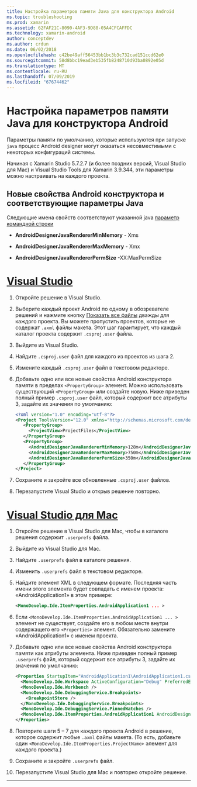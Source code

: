 ```yaml
---
title: Настройка параметров памяти Java для конструктора Android
ms.topic: troubleshooting
ms.prod: xamarin
ms.assetid: 62FAF21C-8090-4AF3-9D88-05A4CFCAFFDC
ms.technology: xamarin-android
author: conceptdev
ms.author: crdun
ms.date: 06/02/2018
ms.openlocfilehash: c42be49aff56453bb1bc3b3c732cad151ccd62e0
ms.sourcegitcommit: 58d8bbc19ead3eb535fb8248710d93ba0892e05d
ms.translationtype: MT
ms.contentlocale: ru-RU
ms.lasthandoff: 07/09/2019
ms.locfileid: "67674462"
---
```

# <a name="adjusting-java-memory-parameters-for-the-android-designer"></a>Настройка параметров памяти Java для конструктора Android

Параметры памяти по умолчанию, которые используются при запуске `java` процесс Android designer могут оказаться несовместимыми с некоторых конфигураций системы.

Начиная с Xamarin Studio 5.7.2.7 (и более поздних версий, Visual Studio для Mac) и Visual Studio Tools для Xamarin 3.9.344, эти параметры можно настраивать на каждого проекта.

## <a name="new-android-designer-properties-and-corresponding-java-options"></a>Новые свойства Android конструктора и соответствующие параметры Java

Следующие имена свойств соответствуют указанной java [параметр командной строки](http://docs.oracle.com/javase/7/docs/technotes/tools/windows/java.html)

- **AndroidDesignerJavaRendererMinMemory** - Xms

- **AndroidDesignerJavaRendererMaxMemory** - Xmx

- **AndroidDesignerJavaRendererPermSize** -XX:MaxPermSize


# <a name="visual-studiotabwindows"></a>[Visual Studio](#tab/windows)

1.  Откройте решение в Visual Studio.

2.  Выберите каждый проект Android по одному в обозревателе решений и нажмите кнопку [Показать все файлы](https://docs.microsoft.com/previous-versions/visualstudio/visual-studio-2008/4afxey9h(v=vs.90)) дважды для каждого проекта. Вы можете пропустить проектов, которые не содержат `.axml` файлы макета. Этот шаг гарантирует, что каждый каталог проекта содержит `.csproj.user` файла.

3.  Выйдите из Visual Studio.

4.  Найдите `.csproj.user` файл для каждого из проектов из шага 2.

5.  Измените каждый `.csproj.user` файл в текстовом редакторе.

6.  Добавьте одно или все новые свойства Android конструктора памяти в пределах `<PropertyGroup>` элемент. Можно использовать существующий `<PropertyGroup>` или создайте новую. Ниже приведен полный пример `.csproj.user` файл, который содержит все атрибуты 3, задайте их значения по умолчанию:

    ```xml
    <?xml version="1.0" encoding="utf-8"?>
    <Project ToolsVersion="12.0" xmlns="http://schemas.microsoft.com/developer/msbuild/2003">
       <PropertyGroup>
         <ProjectView>ProjectFiles</ProjectView>
       </PropertyGroup>
       <PropertyGroup>
         <AndroidDesignerJavaRendererMinMemory>128m</AndroidDesignerJavaRendererMinMemory>
         <AndroidDesignerJavaRendererMaxMemory>750m</AndroidDesignerJavaRendererMaxMemory>
         <AndroidDesignerJavaRendererPermSize>350m</AndroidDesignerJavaRendererPermSize>
       </PropertyGroup>
    </Project>
    ```

7.  Сохраните и закройте все обновленные `.csproj.user` файлов.

8.  Перезапустите Visual Studio и открыв решение повторно.

# <a name="visual-studio-for-mactabmacos"></a>[Visual Studio для Mac](#tab/macos)

1.  Откройте решение в Visual Studio для Mac, чтобы в каталоге решения содержит `.userprefs` файла.

2.  Выйдите из Visual Studio для Mac.

3.  Найдите `.userprefs` файл в каталоге решения.

4.  Изменить `.userprefs` файл в текстовом редакторе.

5.  Найдите элемент XML в следующем формате. Последняя часть имени этого элемента будет совпадать с именем проекта: «AndroidApplication1» в этом примере:

    ```xml
    <MonoDevelop.Ide.ItemProperties.AndroidApplication1 ... >
    ```

6.  Если `<MonoDevelop.Ide.ItemProperties.AndroidApplication1 ... >` элемент не существует, создайте его в любом месте внутри содержащего его `<Properties>` элемент. Обязательно замените «AndroidApplication1» с именем проекта.

7.  Добавьте одно или все новые свойства Android конструктора памяти как атрибуты элемента. Ниже приведен полный пример `.userprefs` файл, который содержит все атрибуты 3, задайте их значения по умолчанию:

    ```xml
    <Properties StartupItem="AndroidApplication1\AndroidApplication1.csproj">
      <MonoDevelop.Ide.Workspace ActiveConfiguration="Debug" PreferredExecutionTarget="Android.SelectDevice" />
      <MonoDevelop.Ide.Workbench />
      <MonoDevelop.Ide.DebuggingService.Breakpoints>
        <BreakpointStore />
      </MonoDevelop.Ide.DebuggingService.Breakpoints>
      <MonoDevelop.Ide.DebuggingService.PinnedWatches />
      <MonoDevelop.Ide.ItemProperties.AndroidApplication1 AndroidDesignerJavaRendererMinMemory="128m" AndroidDesignerJavaRendererMaxMemory="750m" AndroidDesignerJavaRendererPermSize="350m" />
    </Properties>
    ```

8.  Повторите шаги 5 – 7 для каждого проекта Android в решение, которое содержит любые `.axml` файлы макета. (То есть, добавьте один `<MonoDevelop.Ide.ItemProperties.ProjectName>` элемент для каждого проекта.)

9.  Сохраните и закройте `.userprefs` файл.

10. Перезапустите Visual Studio для Mac и повторно откройте решение.

-----

